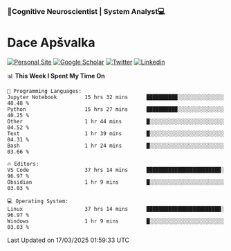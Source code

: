 ### 🧠Cognitive Neuroscientist | System Analyst💻
# Dace Apšvalka

[![Personal Site](https://img.shields.io/badge/website-teal?style=for-the-badge&logo=About.me&logoColor=white)](https://dcdace.net/)
[![Google Scholar](https://img.shields.io/badge/Scholar-yellow?style=for-the-badge&logo=googlescholar&logoColor=ffffff)](https://scholar.google.com/citations?hl=en&user=W8q0HBkAAAAJ&view_op=list_works&sortby=pubdate)
[![Twitter](https://img.shields.io/badge/Twitter-1DA1F2?logo=twitter&logoColor=white&style=for-the-badge)](https://twitter.com/dcdace)
[![Linkedin](https://img.shields.io/badge/linkedin-0077B5?logo=linkedin&logoColor=white&style=for-the-badge)](https://www.linkedin.com/in/dace-apsvalka/)

<!--
[![Dace's wakatime stats](https://github-readme-stats.vercel.app/api/wakatime?username=dcdace&theme=react&layout=compact&custom_title=Coding+past+7+days&v=2)](https://github.com/dcdace/dcdace)


[![github](https://img.shields.io/github/followers/dcdace?logo=github&style=plastic)](https://github.com/dcdace?tab=followers "GitHub followers")
[![wakatime](https://wakatime.com/badge/user/6e7556d3-b1db-4eef-a7e8-9bad735fc27e.svg?style=plastic?v=2)](https://wakatime.com/@6e7556d3-b1db-4eef-a7e8-9bad735fc27e "Total time coded since Feb 28 2022")

[![twitter](https://img.shields.io/twitter/follow/dcdace?label=followers&logo=twitter&color=%23007ec6&style=plastic)](https://twitter.com/dcdace "Twitter followers")

[![Dace's languages](https://github-readme-stats-one-nu-13.vercel.app/api/top-langs/?username=dcdace&langs_count=10&theme=nord&layout=compact)](https://github.com/anuraghazra/github-readme-stats) 
[![Dace's GitHub stats](https://github-readme-stats-one-nu-13.vercel.app/api?username=dcdace&theme=dracula&hide=prs,issues&count_private=true&show_icons=true&hide_rank=true&include_all_commits=true&hide_title=false&custom_title=GitHub+Stats)](https://github.com/anuraghazra/github-readme-stats)
-->

<!--START_SECTION:waka-->
📊 **This Week I Spent My Time On** 

```text
💬 Programming Languages: 
Jupyter Notebook         15 hrs 32 mins      ██████████░░░░░░░░░░░░░░░   40.48 % 
Python                   15 hrs 27 mins      ██████████░░░░░░░░░░░░░░░   40.25 % 
Other                    1 hr 44 mins        █░░░░░░░░░░░░░░░░░░░░░░░░   04.52 % 
Text                     1 hr 39 mins        █░░░░░░░░░░░░░░░░░░░░░░░░   04.31 % 
Bash                     1 hr 24 mins        █░░░░░░░░░░░░░░░░░░░░░░░░   03.66 % 

🔥 Editors: 
VS Code                  37 hrs 14 mins      ████████████████████████░   96.97 % 
Obsidian                 1 hr 9 mins         █░░░░░░░░░░░░░░░░░░░░░░░░   03.03 % 

💻 Operating System: 
Linux                    37 hrs 14 mins      ████████████████████████░   96.97 % 
Windows                  1 hr 9 mins         █░░░░░░░░░░░░░░░░░░░░░░░░   03.03 % 
```


 Last Updated on 17/03/2025 01:59:33 UTC
<!--END_SECTION:waka-->

